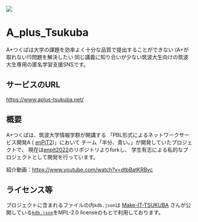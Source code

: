 ![](https://www.aplus-tsukuba.net/static/board/new_logo.png)
# A_plus_Tsukuba  

A+つくばは大学の課題を効率よく十分な品質で提出することができない (A+が取れない!!)問題を解決したい 同じ講義に知り合いが少ない筑波大生向けの筑波大生専用の匿名学習支援SNSです。

## サービスのURL
https://www.aplus-tsukuba.net/

## 概要
A+つくばは、筑波大学情報学群が開講する
「PBL形式によるネットワークサービス開発A (
[enPiT2](https://enpit.coins.tsukuba.ac.jp/))」において
チーム「半分、青い。」が開発していたプロジェクトで、
現在は[enpit2022](https://github.com/enpitut2022/A_plus_Tsukuba)のリポジトリよりforkし、
学生有志による私的なプロジェクトとして開発を行っています。

紹介動画：https://www.youtube.com/watch?v=dtbBatKRBvc

## ライセンス等
プロジェクトに含まれるファイルの内`kdb.json`は
[Make-IT-TSUKUBA](https://github.com/Make-IT-TSUKUBA)
さんが公開している[`kdb.json`](https://github.com/Make-IT-TSUKUBA/alternative-tsukuba-kdb/blob/master/src/kdb.json)をMPL-2.0 licenseのもとで利用しております。
